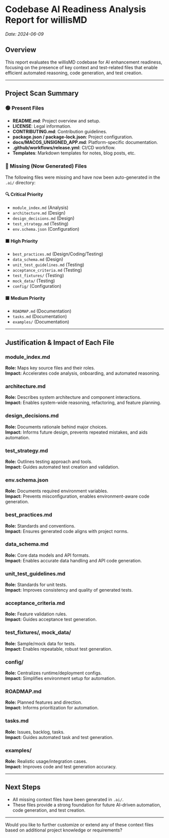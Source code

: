 # Codebase AI Readiness Analysis Report for willisMD
*Date: 2024-06-09*

## Overview
This report evaluates the willisMD codebase for AI enhancement readiness, focusing on the presence of key context and test-related files that enable efficient automated reasoning, code generation, and test creation.

---

## Project Scan Summary

### 🟢 Present Files
- **README.md**: Project overview and setup.
- **LICENSE**: Legal information.
- **CONTRIBUTING.md**: Contribution guidelines.
- **package.json / package-lock.json**: Project configuration.
- **docs/MACOS_UNSIGNED_APP.md**: Platform-specific documentation.
- **.github/workflows/release.yml**: CI/CD workflow.
- **Templates**: Markdown templates for notes, blog posts, etc.

### 🔴 Missing (Now Generated) Files
The following files were missing and have now been auto-generated in the `.ai/` directory:

#### 🔍 Critical Priority
- `module_index.md` (Analysis)
- `architecture.md` (Design)
- `design_decisions.md` (Design)
- `test_strategy.md` (Testing)
- `env.schema.json` (Configuration)

#### 🟧 High Priority
- `best_practices.md` (Design/Coding/Testing)
- `data_schema.md` (Design)
- `unit_test_guidelines.md` (Testing)
- `acceptance_criteria.md` (Testing)
- `test_fixtures/` (Testing)
- `mock_data/` (Testing)
- `config/` (Configuration)

#### 🟨 Medium Priority
- `ROADMAP.md` (Documentation)
- `tasks.md` (Documentation)
- `examples/` (Documentation)

---

## Justification & Impact of Each File

### module_index.md
**Role:** Maps key source files and their roles.  
**Impact:** Accelerates code analysis, onboarding, and automated reasoning.

### architecture.md
**Role:** Describes system architecture and component interactions.  
**Impact:** Enables system-wide reasoning, refactoring, and feature planning.

### design_decisions.md
**Role:** Documents rationale behind major choices.  
**Impact:** Informs future design, prevents repeated mistakes, and aids automation.

### test_strategy.md
**Role:** Outlines testing approach and tools.  
**Impact:** Guides automated test creation and validation.

### env.schema.json
**Role:** Documents required environment variables.  
**Impact:** Prevents misconfiguration, enables environment-aware code generation.

### best_practices.md
**Role:** Standards and conventions.  
**Impact:** Ensures generated code aligns with project norms.

### data_schema.md
**Role:** Core data models and API formats.  
**Impact:** Enables accurate data handling and API code generation.

### unit_test_guidelines.md
**Role:** Standards for unit tests.  
**Impact:** Improves consistency and quality of generated tests.

### acceptance_criteria.md
**Role:** Feature validation rules.  
**Impact:** Guides acceptance test generation.

### test_fixtures/, mock_data/
**Role:** Sample/mock data for tests.  
**Impact:** Enables repeatable, robust test generation.

### config/
**Role:** Centralizes runtime/deployment configs.  
**Impact:** Simplifies environment setup for automation.

### ROADMAP.md
**Role:** Planned features and direction.  
**Impact:** Informs prioritization for automation.

### tasks.md
**Role:** Issues, backlog, tasks.  
**Impact:** Guides automated task and test generation.

### examples/
**Role:** Realistic usage/integration cases.  
**Impact:** Improves code and test generation accuracy.

---

## Next Steps
- All missing context files have been generated in `.ai/`.
- These files provide a strong foundation for future AI-driven automation, code generation, and test creation.

---

Would you like to further customize or extend any of these context files based on additional project knowledge or requirements?
